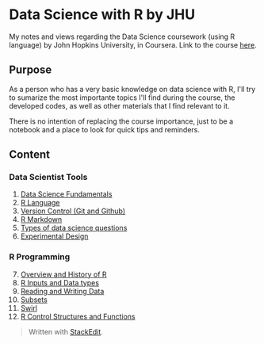 # Data Science with R by JHU

My notes and views regarding the Data Science coursework (using R language) by John Hopkins University, in Coursera.
Link to the course [here](https://www.coursera.org/specializations/jhu-data-science).

## Purpose

As a person who has a very basic knowledge on data science with R, I'll try to sumarize the most importante topics I'll find during the course,  the developed codes, as well as other materials that I find relevant to it.

There is no intention of replacing the course importance, just to be a notebook and a place to look for quick tips and reminders. 

## Content

### Data Scientist Tools
1. [Data Science Fundamentals](https://github.com/cauabernardino/Data-Science-By-John-Hopkins/blob/master/01%20-%20Data%20Scientist%20Tools/Lesson%2001.md)
2. [R Language](https://github.com/cauabernardino/Data-Science-By-John-Hopkins/blob/master/01%20-%20Data%20Scientist%20Tools/Lesson%2002.md)
3. [Version Control (Git and Github)](https://github.com/cauabernardino/Data-Science-By-John-Hopkins/blob/master/01%20-%20Data%20Scientist%20Tools/Lesson%2003.md)
4. [R Markdown](https://github.com/cauabernardino/Data-Science-By-John-Hopkins/blob/master/01%20-%20Data%20Scientist%20Tools/Lesson%2004.md)
5. [Types of data science questions](https://github.com/cauabernardino/Data-Science-By-John-Hopkins/blob/master/01%20-%20Data%20Scientist%20Tools/Lesson%2005.md)
6. [Experimental Design](https://github.com/cauabernardino/Data-Science-By-John-Hopkins/blob/master/01%20-%20Data%20Scientist%20Tools/Lesson%2006.md)

### R Programming

7. [Overview and History of R](https://github.com/cauabernardino/Data-Science-By-John-Hopkins/blob/master/02%20-%20R%20Programming/Lesson%2007.md)
8. [R Inputs and Data types](https://github.com/cauabernardino/Data-Science-By-John-Hopkins/blob/master/02%20-%20R%20Programming/Lesson%2008.md)
9. [Reading and Writing Data](https://github.com/cauabernardino/Data-Science-By-John-Hopkins/blob/master/02%20-%20R%20Programming/Lesson%2009.md)
10. [Subsets](https://github.com/cauabernardino/Data-Science-By-John-Hopkins/blob/master/02%20-%20R%20Programming/Lesson%2010.md)
11. [Swirl](https://github.com/cauabernardino/Data-Science-By-John-Hopkins/blob/master/02%20-%20R%20Programming/Lesson%2011.md)
12. [R Control Structures and Functions](https://github.com/cauabernardino/Data-Science-By-John-Hopkins/blob/master/02%20-%20R%20Programming/Lesson%2012.md)

> Written with [StackEdit](https://stackedit.io/).
<!--stackedit_data:
eyJoaXN0b3J5IjpbMTE0Mzg1MDY1MSwtMzA5OTI4MDIsLTE3MD
UyMTE0MywxNTc2NDMwODIzLDE1NDgxNTM0MTQsLTE2MzU1MTQy
MDcsLTUzNTQ1NDU5OSwtMjE0MzMwMjQ3LC03NDQwMDIxNTcsLT
gyNjg2MDE4NSwxMzMwMzY2NDU0LC05NjU1MjA4MTEsLTE4MDUx
NDI3OTQsNzg4NjkxNjg2XX0=
-->